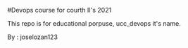 #Devops course for courth II's 2021

This repo is for educational porpuse, ucc_devops it's name.

By : joselozan123

